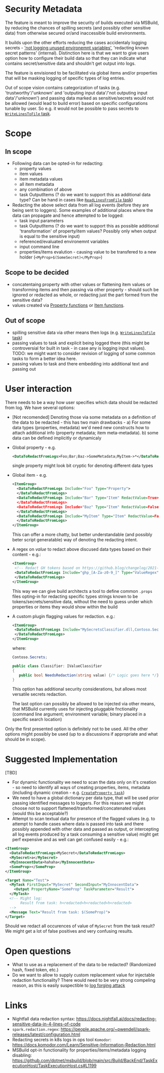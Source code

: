 
# Security Metadata

The feature is meant to improve the security of builds executed via MSBuild, by reducing the chances of spilling secrets (and possibly other sensitive data) from otherwise secured or/and inaccessible build environments.

It builds upon the other efforts reducing the cases accidentaly logging secrets - ['not logging unused environemnt variables'](https://github.com/dotnet/msbuild/pull/7484), 'redacting known secret patterns' (internal). Distinction here is that we want to give users option how to configure their build data so that they can indicate what contains secret/sensitive data and shouldn't get output into logs.

The feature is envisioned to be facilitated via global items and/or properties that will be masking logging of specific types of log entries.

Out of scope vision contains categorization of tasks (e.g. 'trustworthy'/'unknown' and 'outputing input data'/'not outputing input data'/'unknown') and passing data marked as sensitive/secrets would not be allowed (would lead to build error) based on specific configurations tunable by user. So e.g. it would not be possible to pass secrets to [`WriteLinesToFile` task](https://learn.microsoft.com/en-us/visualstudio/msbuild/writelinestofile-task).

# Scope

## In scope
 * Following data can be opted-in for redacting:
    * property values
    * item values
    * item metadata values
    * all item metadata
    * any combination of above
    * task OutputItems (? do we want to support this as additional data type? Can be hand in cases like [`ReadLinesFromFile` task](https://learn.microsoft.com/en-us/visualstudio/msbuild/readlinesfromfile-task))
 * Redacting the above select data from all log events (before they are being sent to loggers). Some examples of additional places where the data can propagate and hence attempted to be logged:   
    * task input parameters
    * task OutputItems (? do we want to support this as possible additional 'transformation' of property/item values? Possibly only when output is equal to the sensitive input) 
    * referenced/evaluated environemnt variables
    * input command line
    * properties/items evalution - causing value to be transfered to a new holder (`<MyProp>$(SomeSecret)</MyProp>`)

## Scope to be decided
 * concatentaing property with other values or flattening item values or transforming items and then passing via other property - should such be ignored or redacted as whole, or redacting just the part formed from the sensitive data?
 * values created via [Property functions](https://learn.microsoft.com/en-us/visualstudio/msbuild/property-functions) or [Item functions](https://learn.microsoft.com/en-us/visualstudio/msbuild/item-functions).

## Out of scope
 * spilling sensitive data via other means then logs (e.g. [`WriteLinesToFile` task](https://learn.microsoft.com/en-us/visualstudio/msbuild/writelinestofile-task))
 * passing values to task and explicit being logged there (this might be controversial for built in task - in case any is logging input values). TODO: we might want to consider revision of logging of some common tasks to form a better idea here.
 * passing values to task and there embedding into additional text and passing out
 

# User interaction

There needs to be a way how user specifies which data should be redacted from log. We have several options:

 * [Not recomended] Denoting those via some metadata on a definition of the data to be redacted - this has two main drawbacks - a) For some data types (properties, metadata) we'd need new constructs how to attach additional info (property metadata; item meta-metadata). b) some data can be defined implicitly or dynamicaly
 * Global property - e.g. 
   ```xml
   <DataToRedactFromLogs>Foo;Bar;Baz->SomeMetadata;MyItem->*</DataToRedactFromLogs>
   ```
   single property might look bit cryptic for denoting different data types

 * Global item - e.g. 
   ```xml
   <ItemGroup>
     <DataToRedactFromLogs Include="Foo" Type="Property">
     </DataToRedactFromLogs>
     <DataToRedactFromLogs Include="Bar" Type="Item" RedactValue=True>
     </DataToRedactFromLogs>
     <DataToRedactFromLogs Include="Baz" Type="Item" RedactValue=False Metadata="SomeMetadata">
     </DataToRedactFromLogs>
     <DataToRedactFromLogs Include="MyItem" Type="Item" RedactValue=False Metadata="*">
     </DataToRedactFromLogs>
   </ItemGroup>
   ```
   This can offer a more chatty, but better understandable (and possibly beter script generatable) way of denoting the redacting intent.
 * A regex on *value* to redact above discused data types based on their content - e.g.:
    ```xml
   <ItemGroup>
     <!-- Redact GH tokens based on https://github.blog/changelog/2021-03-31-authentication-token-format-updates-are-generally-available -->
     <DataToRedactFromLogs Include="ghp_[A-Za-z0-9_]" Type="ValueRegex">
     </DataToRedactFromLogs>
   </ItemGroup>
   ```
   This way we can give build architects a tool to define common `.props` files opting-in for redacting specific types strings known to be tokens/secrets/sensitive data, without the need to guess under which properties or items they would show within the build
* A custom plugin flagging values for redaction. e.g.:
    ```xml
   <ItemGroup>
     <DataToRedactFromLogs Include="MySecretsClassifier.dll,Contoso.Secrets.Classifier.ClassifySecrets" Type="ValueClassifierPlugin">
     </DataToRedactFromLogs>
   </ItemGroup>
   ```

   where:

   ```csharp
   Contoso.Secrets;

   public class Classifier: IValueClassifier
   {
      public bool NeedsRedaction(string value) {/* Logic goes here */}
   }
   ```
   This option has additional security considerations, but allows most versatile secrets redaction.

   The last option can possibly be allowed to be injected via other means, that MSBuild currently uses for injecting pluggable fnctionality (command line argument; environment variable; binary placed in a specific search location)


Only the first presented option is definitely not to be used. All the other options might possibly be used (up to a discussions if appropriate and what should be in scope). 

# Suggested Implementation

[TBD]
* For dynamic functionality we need to scan the data only on it's creation - so need to identify all ways of creating properties, items, metadata (including dynamic creation - e.g. [`CreateProperty task`](https://learn.microsoft.com/en-us/visualstudio/msbuild/createproperty-task))
* We need to have a global dictionary per data type, that will be used prior passing identified messages to loggers. For this reason we might choose not to support flattened/transformed/concatenated values (would this be acceptable?)
* Attempt to scan textual data for presence of the flagged values (e.g. to attempt to handle cases where data is passed into task and there possibly appended with other data and passed as output, or intercepting all log events produced by a task consuming a sensitive value) might get perf expensive and as well can get confused easily - e.g.:

```xml
<ItemGroup>
  <DataToRedactFromLogs>MySecret</DataToRedactFromLogs>
  <MySecret>a</MySecret>
  <MyInnocentData>hahaha</MyInnocentData>
  <SomeProp></SomeProp>
</ItemGroup>

<Target Name="Test">
  <MyTask FirstInput="MySecret" SecondInput="MyInnocentData">
    <Output PropertyName="SomeProp" TaskParameter="Result">
  </MyTask>
  <!-- Might log: 
       Result from task: h<redacted>h<redacted>h<redacted>
  -->
  <Message Text="Result from task: $(SomeProp)">
</Target>
```

Should we redact all occurences of value of `MySecret` from the task result? We might get a lot of false positives and very confusing results.

# Open questions
 * What to use as a replacement of the data to be redacted? (Randomized hash, fixed token, etc.) 
 * Do we want to allow to supply custom replacement value for injectable redaction functionality? There would need to be very strong compeling reason, as this is easily suspectible to [log forging attack](https://owasp.org/www-community/attacks/Log_Injection)


# Links
 * Nightfall data redaction syntax: https://docs.nightfall.ai/docs/redacting-sensitive-data-in-4-lines-of-code
 * `spark.redaction.regex`: https://people.apache.org/~pwendell/spark-releases/latest/configuration.html
 * Redacting secrets in k8s logs in ops tool `Komodor`: https://docs.komodor.com/Learn/Sensitive-Information-Redaction.html
 * MSBuild opt-in functionality for properties/items/metadata logging disabling: https://github.com/dotnet/msbuild/blob/main/src/Build/BackEnd/TaskExecutionHost/TaskExecutionHost.cs#L1199

